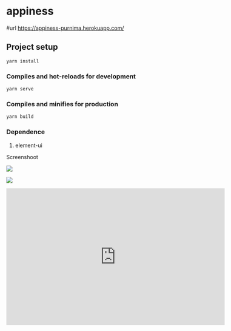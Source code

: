# appiness

#url https://appiness-purnima.herokuapp.com/

## Project setup
```
yarn install
```

### Compiles and hot-reloads for development
```
yarn serve
```

### Compiles and minifies for production
```
yarn build
```

### Dependence
1. element-ui

Screenshoot

![](https://i.postimg.cc/VvHdg8D1/appiness-2.png)

![](https://i.postimg.cc/nLYr5703/appiness-1.png)

<iframe src="https://player.vimeo.com/video/583591979?badge=0&amp;autopause=0&amp;player_id=0&amp;app_id=58479" width="576" height="360" frameborder="0" allow="autoplay; fullscreen; picture-in-picture" allowfullscreen title="unit-test.mp4"></iframe>
